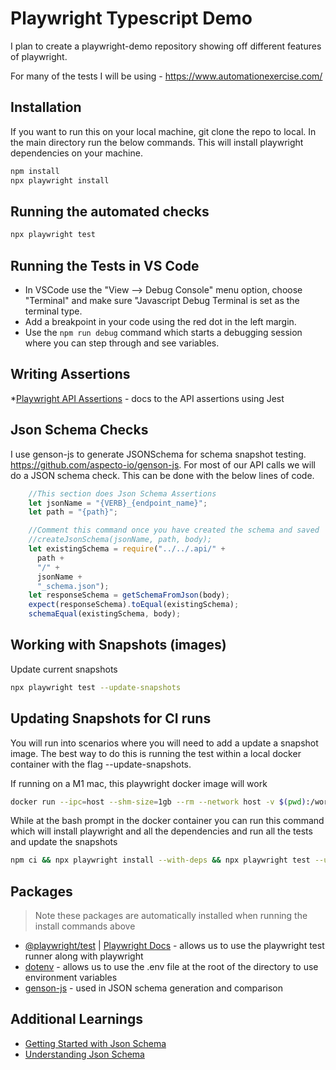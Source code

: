 # Playwright Typescript Demo

I plan to create a playwright-demo repository showing off different features of playwright.

For many of the tests I will be using - <https://www.automationexercise.com/>

## Installation

If you want to run this on your local machine, git clone the repo to local. In the main directory run the below commands. This will install playwright dependencies on your machine.

```bash
npm install
npx playwright install
```

## Running the automated checks

```bash
npx playwright test
```

## Running the Tests in VS Code

* In VSCode use the "View --> Debug Console" menu option, choose "Terminal" and make sure "Javascript Debug Terminal is set as the terminal type.
* Add a breakpoint in your code using the red dot in the left margin.
* Use the `npm run debug` command which starts a debugging session where you can step through and see variables.

## Writing Assertions

*[Playwright API Assertions](https://jestjs.io/docs/expect) - docs to the API assertions using Jest

## Json Schema Checks

I use genson-js to generate JSONSchema for schema snapshot testing. <https://github.com/aspecto-io/genson-js>. For most of our API calls we will do a JSON schema check. This can be done with the below lines of code.

```javascript
    //This section does Json Schema Assertions
    let jsonName = "{VERB}_{endpoint_name}";
    let path = "{path}";

    //Comment this command once you have created the schema and saved
    //createJsonSchema(jsonName, path, body);
    let existingSchema = require("../../.api/" +
      path +
      "/" +
      jsonName +
      "_schema.json");
    let responseSchema = getSchemaFromJson(body);
    expect(responseSchema).toEqual(existingSchema);
    schemaEqual(existingSchema, body);
```

## Working with Snapshots (images)

Update current snapshots

```bash
npx playwright test --update-snapshots
```

## Updating Snapshots for CI runs

You will run into scenarios where you will need to add a update a snapshot image. The best way to do this is running the test within a local docker container with the flag --update-snapshots.

If running on a M1 mac, this playwright docker image will work

```bash
docker run --ipc=host --shm-size=1gb --rm --network host -v $(pwd):/work/ -w /work/ -it mcr.microsoft.com/playwright:v1.17.1-arm64 /bin/bash
```

While at the bash prompt in the docker container you can run this command which will install playwright and all the dependencies and run all the tests and update the snapshots

```bash
npm ci && npx playwright install --with-deps && npx playwright test --update-snapshots
```

## Packages

> Note these packages are automatically installed when running the install commands above

* [@playwright/test](https://www.npmjs.com/package/@playwright/test) | [Playwright Docs](https://playwright.dev/) - allows us to use the playwright test runner along with playwright
* [dotenv](https://www.npmjs.com/package/dotenv) - allows us to use the .env file at the root of the directory to use environment variables
* [genson-js](https://www.npmjs.com/package/genson-js) - used in JSON schema generation and comparison

## Additional Learnings

* [Getting Started with Json Schema](https://json-schema.org/learn/getting-started-step-by-step.html)
* [Understanding Json Schema](https://json-schema.org/understanding-json-schema/index.html)